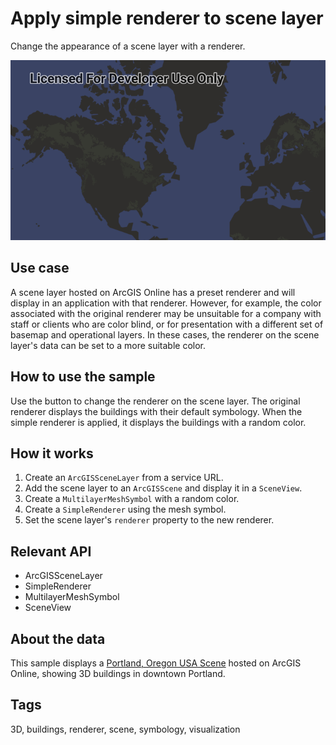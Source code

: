 # Apply simple renderer to scene layer

Change the appearance of a scene layer with a renderer.

![Image of Apply simple renderer to scene layer sample](apply-simple-renderer-to-scene-layer.png)

## Use case

A scene layer hosted on ArcGIS Online has a preset renderer and will display in an application with that renderer. However, for example, the color associated with the original renderer may be unsuitable for a company with staff or clients who are color blind, or for presentation with a different set of basemap and operational layers. In these cases, the renderer on the scene layer's data can be set to a more suitable color.

## How to use the sample

Use the button to change the renderer on the scene layer. The original renderer displays the buildings with their default symbology. When the simple renderer is applied, it displays the buildings with a random color.

## How it works

1. Create an `ArcGISSceneLayer` from a service URL.
2. Add the scene layer to an `ArcGISScene` and display it in a `SceneView`.
3. Create a `MultilayerMeshSymbol` with a random color.
4. Create a `SimpleRenderer` using the mesh symbol.
5. Set the scene layer's `renderer` property to the new renderer.

## Relevant API

* ArcGISSceneLayer
* SimpleRenderer
* MultilayerMeshSymbol
* SceneView

## About the data

This sample displays a [Portland, Oregon USA Scene](https://www.arcgis.com/home/item.html?id=2b721b9e7bef45e2b7ff78a398a33acc) hosted on ArcGIS Online, showing 3D buildings in downtown Portland.

## Tags

3D, buildings, renderer, scene, symbology, visualization